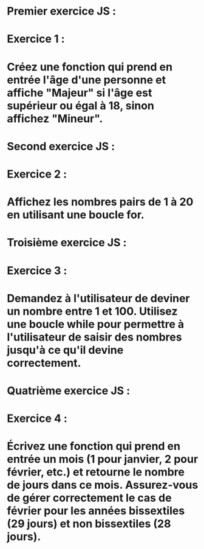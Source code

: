 # Premier exercice JS :
# Exercice 1 :
# Créez une fonction qui prend en entrée l'âge d'une personne et affiche "Majeur" si l'âge est supérieur ou égal à 18, sinon affichez "Mineur".



# Second exercice JS :
# Exercice 2 :
# Affichez les nombres pairs de 1 à 20 en utilisant une boucle for.



# Troisième exercice JS :
# Exercice 3 :
# Demandez à l'utilisateur de deviner un nombre entre 1 et 100. Utilisez une boucle while pour permettre à l'utilisateur de saisir des nombres jusqu'à ce qu'il devine correctement.



# Quatrième exercice JS :
# Exercice 4 :
# Écrivez une fonction qui prend en entrée un mois (1 pour janvier, 2 pour février, etc.) et retourne le nombre de jours dans ce mois. Assurez-vous de gérer correctement le cas de février pour les années bissextiles (29 jours) et non bissextiles (28 jours).